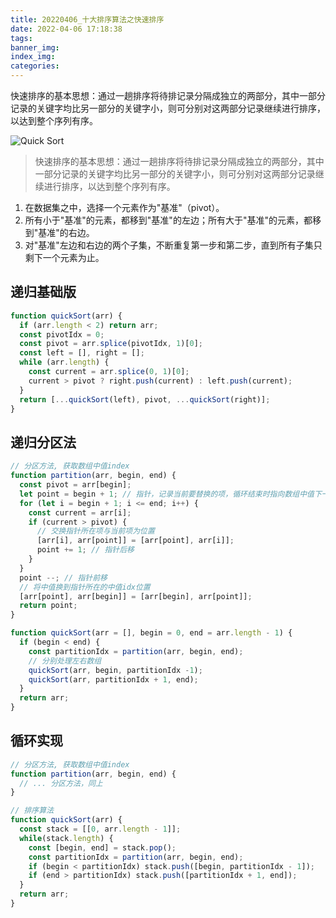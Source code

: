 ```yaml
---
title: 20220406_十大排序算法之快速排序
date: 2022-04-06 17:18:38
tags:
banner_img:
index_img:
categories:
---
```


快速排序的基本思想：通过一趟排序将待排记录分隔成独立的两部分，其中一部分记录的关键字均比另一部分的关键字小，则可分别对这两部分记录继续进行排序，以达到整个序列有序。

<!-- more -->

![Quick Sort](/images/posts/20211118_排序算法汇总/QuickSort.gif)

> 快速排序的基本思想：通过一趟排序将待排记录分隔成独立的两部分，其中一部分记录的关键字均比另一部分的关键字小，则可分别对这两部分记录继续进行排序，以达到整个序列有序。

1. 在数据集之中，选择一个元素作为"基准"（pivot）。
2. 所有小于"基准"的元素，都移到"基准"的左边；所有大于"基准"的元素，都移到"基准"的右边。
3. 对"基准"左边和右边的两个子集，不断重复第一步和第二步，直到所有子集只剩下一个元素为止。

## 递归基础版

``` js
function quickSort(arr) {
  if (arr.length < 2) return arr;
  const pivotIdx = 0;
  const pivot = arr.splice(pivotIdx, 1)[0];
  const left = [], right = [];
  while (arr.length) {
    const current = arr.splice(0, 1)[0];
    current > pivot ? right.push(current) : left.push(current);
  }
  return [...quickSort(left), pivot, ...quickSort(right)];
}
```

## 递归分区法

``` js
// 分区方法, 获取数组中值index
function partition(arr, begin, end) {
  const pivot = arr[begin];
  let point = begin + 1; // 指针，记录当前要替换的项，循环结束时指向数组中值下一位
  for (let i = begin + 1; i <= end; i++) {
    const current = arr[i];
    if (current > pivot) {
      // 交换指针所在项与当前项为位置
      [arr[i], arr[point]] = [arr[point], arr[i]];
      point += 1; // 指针后移
    }
  }
  point --; // 指针前移
  // 将中值换到指针所在的中值idx位置
  [arr[point], arr[begin]] = [arr[begin], arr[point]];
  return point;
}

function quickSort(arr = [], begin = 0, end = arr.length - 1) {
  if (begin < end) {
    const partitionIdx = partition(arr, begin, end);
    // 分别处理左右数组
    quickSort(arr, begin, partitionIdx -1);
    quickSort(arr, partitionIdx + 1, end);
  }
  return arr;
}
```

## 循环实现

``` js
// 分区方法, 获取数组中值index
function partition(arr, begin, end) {
  // ... 分区方法，同上
}

// 排序算法
function quickSort(arr) {
  const stack = [[0, arr.length - 1]];
  while(stack.length) {
    const [begin, end] = stack.pop();
    const partitionIdx = partition(arr, begin, end);
    if (begin < partitionIdx) stack.push([begin, partitionIdx - 1]);
    if (end > partitionIdx) stack.push([partitionIdx + 1, end]);
  }
  return arr;
}
```
